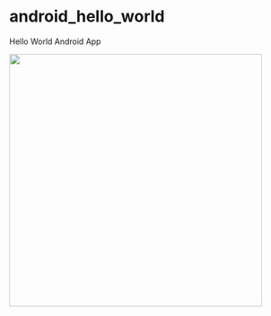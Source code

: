 android_hello_world
===================

Hello World Android App

<img src="https://i.imgur.com/2YxYsvt.png" width="450" />
